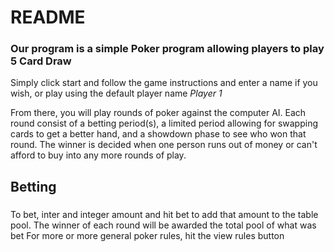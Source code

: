 # README
### Our program is a simple Poker program allowing players to play 5 Card Draw
Simply click start and follow the game instructions and enter a name if you wish,
or play using the default player name *Player 1* 

From there, you will play rounds of poker against the computer AI. Each round consist of a betting period(s),
a limited period allowing for swapping cards to get a better hand, and a showdown phase to see who won that round.
The winner is decided when one person runs out of money or can't afford to buy into any more rounds of play. 

## Betting
###
To bet, inter and integer amount and hit bet to add that amount to the table pool. The winner of each round will be awarded the total pool of what was bet
For more or more general poker rules, hit the view rules button
